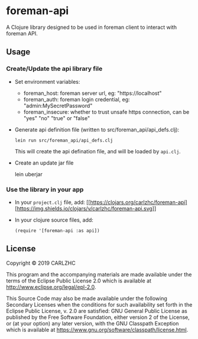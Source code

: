 # foreman-api

A Clojure library designed to be used in foreman client to interact with foreman
API.

## Usage

### Create/Update the api library file
- Set environment variables:
  - foreman_host: foreman server url, eg: "https://localhost"
  - foreman_auth: foreman login credential, eg: "admin:MySecretPassword"
  - foreman_insecure: whether to trust unsafe https connection, can be "yes" "no" "true" or "false"

- Generate api definition file (written to src/foreman_api/api_defs.clj):

      lein run src/foreman_api/api_defs.clj

  This will create the api defination file, and will be loaded by `api.clj`.

- Create an update jar file

    lein uberjar

### Use the library in your app
- In your `project.clj` file, add:
  [[https://clojars.org/carlzhc/foreman-api][https://img.shields.io/clojars/v/carlzhc/foreman-api.svg]]

- In your clojure source files, add:

      (require '[foreman-api :as api])

## License

Copyright © 2019 CARLZHC

This program and the accompanying materials are made available under the
terms of the Eclipse Public License 2.0 which is available at
http://www.eclipse.org/legal/epl-2.0.

This Source Code may also be made available under the following Secondary
Licenses when the conditions for such availability set forth in the Eclipse
Public License, v. 2.0 are satisfied: GNU General Public License as published by
the Free Software Foundation, either version 2 of the License, or (at your
option) any later version, with the GNU Classpath Exception which is available
at https://www.gnu.org/software/classpath/license.html.
